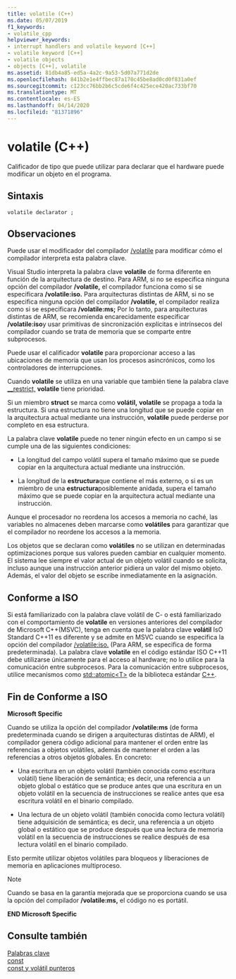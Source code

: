 ```yaml
---
title: volatile (C++)
ms.date: 05/07/2019
f1_keywords:
- volatile_cpp
helpviewer_keywords:
- interrupt handlers and volatile keyword [C++]
- volatile keyword [C++]
- volatile objects
- objects [C++], volatile
ms.assetid: 81db4a85-ed5a-4a2c-9a53-5d07a771d2de
ms.openlocfilehash: 841b2e1e4ffbec87a170c45be8ad0cd0f831a0ef
ms.sourcegitcommit: c123cc76bb2b6c5cde6f4c425ece420ac733bf70
ms.translationtype: MT
ms.contentlocale: es-ES
ms.lasthandoff: 04/14/2020
ms.locfileid: "81371896"
---
```

# <a name="volatile-c"></a>volatile (C++)

Calificador de tipo que puede utilizar para declarar que el hardware puede modificar un objeto en el programa.

## <a name="syntax"></a>Sintaxis

```
volatile declarator ;
```

## <a name="remarks"></a>Observaciones

Puede usar el modificador del compilador [/volatile](../build/reference/volatile-volatile-keyword-interpretation.md) para modificar cómo el compilador interpreta esta palabra clave.

Visual Studio interpreta la palabra clave **volatile** de forma diferente en función de la arquitectura de destino. Para ARM, si no se especifica ninguna opción del compilador **/volatile,** el compilador funciona como si se especificara **/volatile:iso.** Para arquitecturas distintas de ARM, si no se especifica ninguna opción del compilador **/volatile,** el compilador realiza como si se especificara **/volatile:ms;** Por lo tanto, para arquitecturas distintas de ARM, se recomienda encarecidamente especificar **/volatile:iso**y usar primitivas de sincronización explícitas e intrínsecos del compilador cuando se trata de memoria que se comparte entre subprocesos.

Puede usar el calificador **volatile** para proporcionar acceso a las ubicaciones de memoria que usan los procesos asincrónicos, como los controladores de interrupciones.

Cuando **volatile** se utiliza en una variable que también tiene la palabra clave [__restrict,](../cpp/extension-restrict.md) **volatile** tiene prioridad.

Si un miembro **struct** se marca como **volátil,** **volatile** se propaga a toda la estructura. Si una estructura no tiene una longitud que se puede copiar en la arquitectura actual mediante una instrucción, **volatile** puede perderse por completo en esa estructura.

La palabra clave **volatile** puede no tener ningún efecto en un campo si se cumple una de las siguientes condiciones:

- La longitud del campo volátil supera el tamaño máximo que se puede copiar en la arquitectura actual mediante una instrucción.

- La longitud de la **estructura**que contiene el más externo, o si es un miembro de una **estructura**posiblemente anidada, supera el tamaño máximo que se puede copiar en la arquitectura actual mediante una instrucción.

Aunque el procesador no reordena los accesos a memoria no caché, las variables no almacenes deben marcarse como **volátiles** para garantizar que el compilador no reordene los accesos a la memoria.

Los objetos que se declaran como **volátiles** no se utilizan en determinadas optimizaciones porque sus valores pueden cambiar en cualquier momento.  El sistema lee siempre el valor actual de un objeto volátil cuando se solicita, incluso aunque una instrucción anterior pidiera un valor del mismo objeto.  Además, el valor del objeto se escribe inmediatamente en la asignación.

## <a name="iso-compliant"></a>Conforme a ISO

Si está familiarizado con la palabra clave volátil de C- o está familiarizado con el comportamiento de **volatile** en versiones anteriores del compilador de Microsoft C++(MSVC), tenga en cuenta que la palabra clave **volátil** IsO Standard C++11 es diferente y se admite en MSVC cuando se especifica la opción del compilador [/volatile:iso.](../build/reference/volatile-volatile-keyword-interpretation.md) (Para ARM, se especifica de forma predeterminada). La palabra clave **volatile** en el código estándar ISO C++11 debe utilizarse únicamente para el acceso al hardware; no lo utilice para la comunicación entre subprocesos. Para la comunicación entre subprocesos, utilice mecanismos como [std::atomic\<T>](../standard-library/atomic.md) de la biblioteca estándar [C++](../standard-library/cpp-standard-library-reference.md).

## <a name="end-of-iso-compliant"></a>Fin de Conforme a ISO

**Microsoft Specific**

Cuando se utiliza la opción del compilador **/volatile:ms** (de forma predeterminada cuando se dirigen a arquitecturas distintas de ARM), el compilador genera código adicional para mantener el orden entre las referencias a objetos volátiles, además de mantener el orden a las referencias a otros objetos globales. En concreto:

- Una escritura en un objeto volátil (también conocida como escritura volátil) tiene liberación de semántica; es decir, una referencia a un objeto global o estático que se produce antes que una escritura en un objeto volátil en la secuencia de instrucciones se realice antes que esa escritura volátil en el binario compilado.

- Una lectura de un objeto volátil (también conocida como lectura volátil) tiene adquisición de semántica; es decir, una referencia a un objeto global o estático que se produce después que una lectura de memoria volátil en la secuencia de instrucciones se realice después de esa lectura volátil en el binario compilado.

Esto permite utilizar objetos volátiles para bloqueos y liberaciones de memoria en aplicaciones multiproceso.

> [!NOTE]
> Cuando se basa en la garantía mejorada que se proporciona cuando se usa la opción del compilador **/volatile:ms,** el código no es portátil.

**END Microsoft Specific**

## <a name="see-also"></a>Consulte también

[Palabras clave](../cpp/keywords-cpp.md)<br/>
[const](../cpp/const-cpp.md)<br/>
[const y volátil punteros](../cpp/const-and-volatile-pointers.md)
